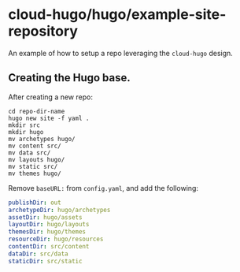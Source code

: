 # cloud-hugo/hugo/example-site-repository

An example of how to setup a repo leveraging the `cloud-hugo` design.

## Creating the Hugo base.

After creating a new repo:

``` shell
cd repo-dir-name
hugo new site -f yaml .
mkdir src
mkdir hugo
mv archetypes hugo/
mv content src/
mv data src/
mv layouts hugo/
mv static src/
mv themes hugo/
```

Remove `baseURL:` from `config.yaml`, and add the following:

``` yaml
publishDir: out
archetypeDir: hugo/archetypes
assetDir: hugo/assets
layoutDir: hugo/layouts
themesDir: hugo/themes
resourceDir: hugo/resources
contentDir: src/content
dataDir: src/data
staticDir: src/static
```
